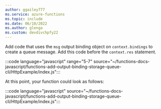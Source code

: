 ```yaml
---
author: ggailey777
ms.service: azure-functions
ms.topic: include
ms.date: 06/10/2022
ms.author: glenga
ms.custom: devdivchpfy22
---
```


Add code that uses the `msg` output binding object on `context.bindings` to create a queue message. Add this code before the `context.res` statement.

:::code language="javascript" range="5-7" source="~/functions-docs-javascript/functions-add-output-binding-storage-queue-cli/HttpExample/index.js":::

At this point, your function could look as follows:

:::code language="javascript" source="~/functions-docs-javascript/functions-add-output-binding-storage-queue-cli/HttpExample/index.js":::
